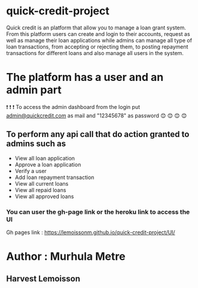 # quick-credit-project
Quick credit is an platform that allow you to manage a loan grant system. From this platform users can create and login to their accounts, request as well as manage their loan applications while admins can manage all type of loan transactions, from accepting or rejecting them, to posting repayment transactions for different loans and also manage all users in the system.

# The platform has a user and an admin part 

:exclamation: :exclamation: :exclamation: To access the admin dashboard from the login put admin@quickcredit.com as mail and "12345678" as password
:blush: :blush: :blush: :blush:

## To perform any api call that do action granted to admins such as 
* View all loan application 
* Approve a loan application 
* Verify a user 
* Add loan repayment transaction 
* View all current loans
* View all repaid loans
* View all approved loans 

### You can user the gh-page link or the heroku link to access the UI
Gh pages link : https://lemoissonm.github.io/quick-credit-project/UI/

# Author : Murhula Metre 
## Harvest Lemoisson
